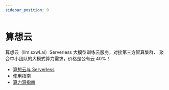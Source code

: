 ```yaml
---
sidebar_position: 0
---
```


# 算想云

算想云（llm.sxwl.ai）Serverless 大模型训练云服务，对接第三方智算集群、
聚合中小团队的大模式算力需求，价格是公有云 40%！

- [算想云与 Serverless](./serverless)
- [使用指南](./cp-user-guide)
- [算力源指南](./cps-user-guide)